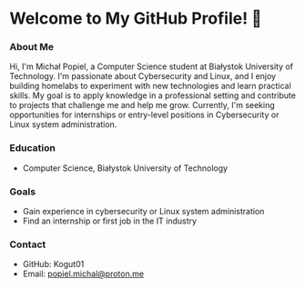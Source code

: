 # Welcome to My GitHub Profile! 👋

### About Me
Hi, I'm Michał Popiel, a Computer Science student at Białystok University of Technology. I'm passionate about Cybersecurity and Linux, and I enjoy building homelabs to experiment with new technologies and learn practical skills. My goal is to apply knowledge in a professional setting and contribute to projects that challenge me and help me grow. Currently, I'm seeking opportunities for internships or entry-level positions in Cybersecurity or Linux system administration.

### Education
- Computer Science, Białystok University of Technology

### Goals
- Gain experience in cybersecurity or Linux system administration
- Find an internship or first job in the IT industry

### Contact
- GitHub: Kogut01
- Email:  popiel.michal@proton.me